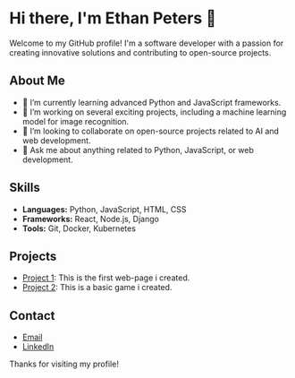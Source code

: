 # Hi there, I'm Ethan Peters 👋

Welcome to my GitHub profile! I'm a software developer with a passion for creating innovative solutions and contributing to open-source projects.

## About Me

- 🌱 I’m currently learning advanced Python and JavaScript frameworks.
- 🔭 I’m working on several exciting projects, including a machine learning model for image recognition.
- 👯 I’m looking to collaborate on open-source projects related to AI and web development.
- 💬 Ask me about anything related to Python, JavaScript, or web development.

## Skills

- **Languages:** Python, JavaScript, HTML, CSS
- **Frameworks:** React, Node.js, Django
- **Tools:** Git, Docker, Kubernetes

## Projects

- [Project 1]([https://github.com/EthanPeters96/project1](https://github.com/EthanPeters96/FlavorWave)): This is the first web-page i created.
- [Project 2]([https://github.com/EthanPeters96/project2](https://github.com/EthanPeters96/CatchTheBall)): This is a basic game i created.

## Contact

- [Email](mailto:ethanjackpeters@hotmail.com)
- [LinkedIn]([https://www.linkedin.com/in/ethanpeters96](https://www.linkedin.com/in/ethan-peters-a227332b8/))

Thanks for visiting my profile!
